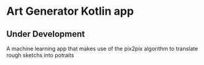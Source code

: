 # Art Generator Kotlin app
## Under Development
A machine learning app that makes use of the pix2pix algorithm to translate rough sketchs into potraits

